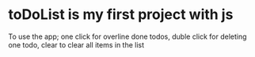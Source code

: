 # toDoList is my first project with js
To use the app;
  one click for overline done todos,
  duble click for deleting one todo,
  clear to clear all items in the list
